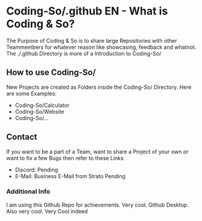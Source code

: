 # Coding-So/.github EN - What is Coding & So?

The Purpose of Coding & So is to share large Repositories with other Teammembers for whatever reason like showcasing, feedback and whatnot. The ./.github Directory is more of a Introduction to Coding-So/

## How to use Coding-So/

New Projects are created as Folders inside the Coding-So/ Directory. Here are some Examples:

- Coding-So/Calculator
- Coding-So/Website
- Coding-So/...

## Contact

If you want to be a part of a Team, want to share a Project of your own or want to fix a few Bugs then refer to these Links

- Discord: Pending
- E-Mail: Business E-Mail from Strato Pending

### Additional Info
I am using this Github Repo for achievements. Very cool.
Github Desktop. Also very cool. Very Cool indeed
